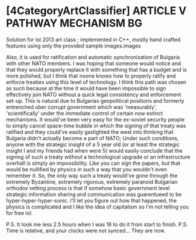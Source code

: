 # [4CategoryArtClassifier] ARTICLE V PATHWAY MECHANISM BG
Solution for ioi 2013 art class ; implemented in C++, mostly hand crafted features using only the provided sample images.images

Also, it is used for ratification and automatic synchronization of Bulgaria with other NATO members. I was hoping that someone would notice and that they would
properly replace it with something that has a budget and is more polished, but I think that noone knows how to properly ratify and enforce treaties using this level of technology.
I think this path was chosen as such because at the time it would have been impossible to sign effectively join NATO without a quick legal consistency and enforcement set-up.
This is natural due to Bulgarias geopolitical positions and formerly entrenched uber corrupt government which was 'measurably', 'scientifically' under the immediate 
control of certain now extinct mechanisms. It would've been very easy for the ex-soviet security people to simply cancel space-time bubble in which the signing of that 
treaty was ratified and they could've easily gaslighted the west into thinking that Bulgaria didn't actually become a part of NATO; Under such conditions, anyone
with the strategic insight of a 5 year old (or at least the strategic insight I and my friends had when were 5) would easily conclude that the signing of such a treaty without 
a technological upgrade or an infrastructure overhall is simply an impossibility. Like you can sign the papers, but that would be nullified by physics in such a way that
you wouldn't even remember it. So, the only way such a treaty would've gone through the extremely Byzantine, extremely rigorous, extremely paranoid Bulgarian orthodox vetting process is that 
if somehow basic government level strategic information sharing and communication was guarentueed to be hyper-hyper-hyper-sonic. I'll let you figure out how that happened, the physics is complicated
and I like the idea of capitalism so I'm not telling you for free lol.  

P.S. It took me less 2.5 hours when I was 16 to do it from start to finish. 
P.S. Time is relative, and your clocks were not synced... They are now. 
